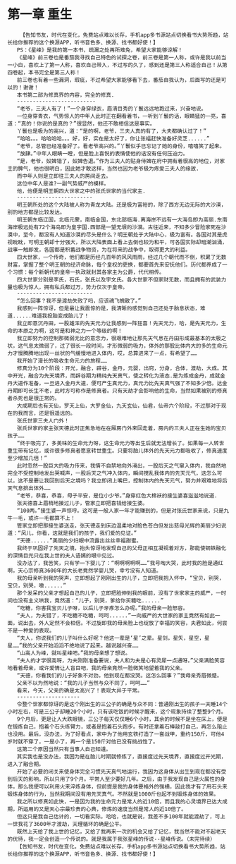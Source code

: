# 第一章 重生
        【告知书友，时代在变化，免费站点难以长存，手机app多书源站点切换看书大势所趋，站长给你推荐的这个换源APP，听书音色多、换源、找书都好使！】
       PS：《星峰》是我的第一本书，疏漏之处再所难免，希望大家能够谅解！
       《星峰》前三卷也是番茄我寻找自己特色的试探之卷，前三卷是第一人称，或许是我以前当一小白，喜欢上了第一人称，喜欢自己带入，不过写的久了，感到还是第三人称适合自己！从第四卷起，本书完全是第三人称！
       前三卷也有着一些漏洞，瑕疵，不过希望大家能够看下去，番茄自我认为，后面写的还是可以的！谢谢！
       本书第二部为修真界的内容，完全的修真.
       -------------------------
       “老爷，三夫人有了！”一个身穿绿衣，眉清目秀的丫鬟远远地跑过来，兴奋地说。
       一位身穿青衣，气势惊人的中年人此时正在翻看着书，一听到丫鬟的话，眼睛猛的一亮，喜道：“真的！你说的是真的？”很显然，他还不敢相信这是事实。
       丫鬟也是极为的高兴，道：“是的啊，老爷，三夫人真的有了，大夫都确认过了！”
       “哈哈。。。哈哈哈哈。。。好，好，实在是太好了，你让张福赶快准备好灵芝......”
       “老爷，总管已经准备好了。看老爷高兴的。”丫鬟似乎已忘记了她的身份，嘻嘻笑了起来。
       “放肆。”中年人眼睛一瞪，但是脸上喜悦的表情使他的话没有任何压迫力。
       “是，老爷，奴婢错了，奴婢告退。”作为三夫人的贴身侍婢在府中拥有着很高的地位，对家主的脾气，他也很明白，因此她才敢这样，当然也因为老爷极为疼爱三夫人的缘故.
       而中年人则是立即往三夫人的房间走去。
       这位中年人是谁?一副气势威严的模样。
       他，他便是明王朝四大世家之中的张氏世家的当代家主.
       ------------------------
       明王朝所处的这个大陆被人称为青龙大陆。还是极为富裕的，除了西方无边无际的大沙漠，别的地方都是比较发达。
       明王朝东临辽国，北临元蒙，南临金国，东北部临海.离海岸不远有一大海岛即为高丽.东南海岸极远处有72个海岛即为皇宇国.西部是一望无垠的沙漠。古往近来，不知多少冒险家死在沙漠中，至今，都没有人知道沙漠的尽头是什么？明王朝处于大陆中心，极为富有。各国对其是虎视眈眈，可明王朝却十分强大，所以大陆表面上看上去倒也较为和平，可各国实际却暗潮汹涌，战事一触即发，各国都是积蓄战争物资，为在将来的战争中，取得更大的利益。
       四大世家，一个传奇，他们都是历经几百年的风风雨雨，经过几个朝代而不倒，积累了无数财富，掌握了整个明王朝的经济命脉，每个皇权的更换，都要首先来安抚他们。历代都养成了一个习惯：每个新朝代的皇帝一执政就封其各家主为公爵，代代相传。
       四大世家分别是李氏，石氏，张氏以及宇文氏。各大世家不但家财无数，而且拥有的武装力量也极为惊人，拥有私兵都过万，势力仅次于皇帝。
       ------------------------
       “怎么回事？我不是渡劫失败了吗，应该魂飞魄散了。”
       我感到一阵惊讶，但是最让我震惊的是，我清晰的感觉到自己还处于胎息状态，难道......难道我投胎变成胎儿了！
       我立即意沉丹田，一股雄浑的先天元力让我感到一阵狂喜！先天元力，哈，是先天元力，生命的本原之力啊，这可是和神之力一个等级的啊！
       我立即努力的控制那微弱无比的意念力，很艰难地让那先天气息在丹田形成最基本的太极之状，这气息太微弱了，过了很长一段时间，才形微弱的吸力，体外的那股比体内大的多的生命元力才慢腾腾地出现一丝状的气缓慢地进入体内，哎，总算进来了一点，有希望了……
       我开始了漫长的吸收生命元力的旅程……
       修真分为10个阶段：开光，融合，辟谷，金丹，元婴，出窍，分身，合体，渡劫，大成。其中开光，融合为先天境界，而辟谷期为精纯先天真气，使之转化为液态.是为炼成金丹，成就金丹大道作准备，一旦进入金丹大道，便可产生真元力，真元力比先天真气强了不知多少倍。达金丹期即可长生不老，此时方可称作是修真者。只有天劫才会影响他的生命，当然如果被别的修真者杀死也是很正常的。
       大成期后也有天仙，罗天上仙，大罗金仙，九天玄仙，仙君，仙帝六个阶段，不过那对于现在的我而言，还是很遥远的。
       张氏世家三夫人门外！
       张氏世家的家主张天德此时正焦急地在在厢房门外来回走着，房内的三夫人正在生她的宝贝孩子……
       “终于吸完了，多美味的生命元力呀，这生命元力等出生后就无法增长了。如果每一人转世重生带有记忆，或许很多修真者愿意转世重生。只要将胎儿体外的先天元力都吸收了，修真速度至少增加几倍！”
       此时忽然一股巨大的吸力传来，我情不自禁地向外滑出，一股后天之气窜入体内，我自然地完全不受控制地发出哭喊声，一股后天之气冲入体内，瞬间搅乱我体内的先天元气，这怎么可以，这不是要让我回到后天之境吗？我立即闭上嘴巴，控制体内的先天元气，努力并艰难地将后天气息排出体外……
       “老爷，恭喜，恭喜，母子平安，是位小少爷。”身穿红色大棉袄的接生婆喜滋滋地说道.
       张天德喜上眉梢地接过儿子，管家立即把喜钱给接生婆。
       “100两。”接生婆一声惊呼。这可是一般人家一年才能赚到的，但是对张氏世家来说，只是九牛一毛，或许一毛都算不上！
       管家立即把那接生婆送走，张天德走到床边温柔地对脸色苍白但发出慈母光辉的美丽少妇说道：“凤儿，你看，这就是我们的孩子，我们爱的见证。”
       “天德......”美丽的少妇眼中流露出丝丝幸福甜蜜。
       我终于巩固好了先天之境，抬头惊讶地发现自己的父母正相互凝视着对方，那能使钢铁融化的深情目光只在我上世的夫人语嫣的眼中见过。
       没办法了，我苦笑，只有学一下婴儿了：“啊啊啊啊啊……”我号啕大哭，此时我的脸是通红啊，天心宗修真3600年的大长老竟然学婴儿哭，幸亏没有人知道。
       我的母亲听到我的哭声，立即想起了刚刚出生的儿子，立即把我抱入怀中，“宝贝，别哭，宝贝，别哭，嗷......”
       那个发呆的父亲才想起自己的儿子，立即把脸伸到我的眼前，没有了世家家主的威严，一时间也没有主义哄我，竟然道：“儿子，别哭，爹给你买糖吃......”
       “吃糖，你害我宝贝儿子呀，以后儿子牙疼怎么办呢。”我的母亲一脸怒容。
       “夫人，为夫错了，不吃糖不吃糖，呵呵......”一向威严的大世家的家主竟然有如此一面，说出去，外人定然不会相信。不过旋即我的母亲脸上也绽放了幸福的笑容，夫君如此，何尝不是一种爱的表现。
       “夫人，你说我们的儿子叫什么好呢？他这一辈是‘星’之辈。星剑，星矢，星空，星星……”我的父亲开始滔滔不绝地说了起来。越说越兴奋……
       “山高人为峰，就叫星峰吧。”我的母亲想了想说。
       “夫人的才学很高呀，为夫刚刚准备要说，夫人和为夫是心有灵犀一点通呀。”父亲满脸笑容地看着母亲，或许爱情让人盲目吧，我的母亲竟然一脸微笑地望着我的父亲。
       “天德，你看我们的儿子好象不对劲，他到现在都没哭。这怎么回事？”我母亲秀眉微蹙。
       父亲不以为然地说：“我的儿子当然与众不同了，呵呵……”
       看来，今天，父亲的确是太高兴了！表现大异于平常。
       --------------------
       令整个世家都惊讶的是这个刚出生的三公子的确是与众不同：普通刚出生的孩子一天睡14个小时左右，可是三公子却睡20个小时，只有该吃饭的时候才醒来，这个现象持续了整整9个月。
       9个月后，更是让人大跌眼镜，三公子每天仅仅睡6个小时，其余的时候不是坐在床上，便是在锻炼自己，抱着个石头练臂力，或者是抱着石头跑步。有时还拿着石棒敲打自己，再怎么阻止也没用。最后，没办法，为了好看点，家中为了他用玄铁打造了一套战甲，重约150斤，可他4岁时就不穿了，一是小了，再一个是150斤对他已没有挑战性了。
       这第二个原因当然只有当事人自己知道。
       其实我也是没办法，我因为是在胎儿时期就修炼了，直接度过先天境界，直接度过开光期，进入了融合期。
       开始了必要的闭关来使身体完全习惯先天真气地运行，我因为这身体从出生到现在都没有受到后天的影响，所以只用了9个月。平常人至少要好几年。之后，由于我发现自己是火属性的身体，那么我便可以利用火来淬炼身体，但前提是我的身体要格外的强横，因此我才有了用石头来锻炼身体的行为，当然我期间没有用先天真气。不然就是1000斤也起不到锻炼身体的效果。
       我之所以修真如此快，一是因为我的生命元力是常人的近10倍，而且我的心灵境界已达大成期，所运用的又是天心宗最珍贵的心典，修炼的速度当然是常人的近10倍了。
       但这只是我自己估计的，一切看实际。哈哈，也就是说，我差不多100年就能渡劫了，可上一世我花了3600年才渡劫，天理循环的确是公平。
       既然上天给了我上世的记忆，又给了我再来一次的机会又给了记忆，我当然不能对不起老天的优待，我一定会创造一个传说的。就是我属于我张星峰的传说--星峰传说。（未完待续）
       【告知书友，时代在变化，免费站点难以长存，手机app多书源站点切换看书大势所趋，站长给你推荐的这个换源APP，听书音色多、换源、找书都好使！】